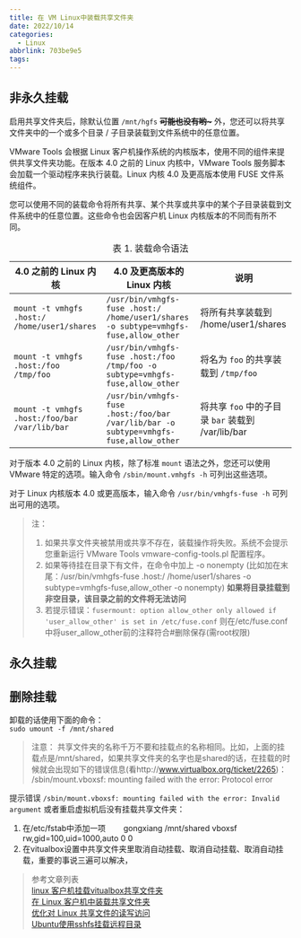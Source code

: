```yaml
---
title: 在 VM Linux中装载共享文件夹
date: 2022/10/14
categories:
  - Linux
abbrlink: 703be9e5
tags:
---
```



## 非永久挂载

启用共享文件夹后，除默认位置 `/mnt/hgfs` ~~**可能也没有哟~**~~ 外，您还可以将共享文件夹中的一个或多个目录 / 子目录装载到文件系统中的任意位置。

VMware Tools 会根据 Linux 客户机操作系统的内核版本，使用不同的组件来提供共享文件夹功能。在版本 4.0 之前的 Linux 内核中，VMware Tools 服务脚本会加载一个驱动程序来执行装载。Linux 内核 4.0 及更高版本使用 FUSE 文件系统组件。

您可以使用不同的装载命令将所有共享、某个共享或共享中的某个子目录装载到文件系统中的任意位置。这些命令也会因客户机 Linux 内核版本的不同而有所不同。

<table><caption>表 1. 装载命令语法 </caption><colgroup><col> <col> <col> </colgroup><thead><tr><th>4.0 之前的 Linux 内核</th><th>4.0 及更高版本的 Linux 内核</th><th>说明</th></tr></thead><tbody><tr><td headers="GUID-AB5C80FE-9B8A-4899-8186-3DB8201B1758__ROW_49E8A75B20BB45AF9FDE0F0CF906E1C5__entry__1 "><code>mount -t vmhgfs .host:/ /home/user1/shares</code></td><td headers="GUID-AB5C80FE-9B8A-4899-8186-3DB8201B1758__ROW_49E8A75B20BB45AF9FDE0F0CF906E1C5__entry__2 "><code>/usr/bin/vmhgfs-fuse .host:/ /home/user1/shares -o subtype=vmhgfs-fuse,allow_other</code></td><td headers="GUID-AB5C80FE-9B8A-4899-8186-3DB8201B1758__ROW_49E8A75B20BB45AF9FDE0F0CF906E1C5__entry__3 ">将所有共享装载到 /home/user1/shares</td></tr><tr><td headers="GUID-AB5C80FE-9B8A-4899-8186-3DB8201B1758__ROW_49E8A75B20BB45AF9FDE0F0CF906E1C5__entry__1 "><code>mount -t vmhgfs .host:/foo /tmp/foo</code></td><td headers="GUID-AB5C80FE-9B8A-4899-8186-3DB8201B1758__ROW_49E8A75B20BB45AF9FDE0F0CF906E1C5__entry__2 "><code>/usr/bin/vmhgfs-fuse .host:/foo /tmp/foo -o subtype=vmhgfs-fuse,allow_other</code></td><td headers="GUID-AB5C80FE-9B8A-4899-8186-3DB8201B1758__ROW_49E8A75B20BB45AF9FDE0F0CF906E1C5__entry__3 ">将名为 <code>foo</code> 的共享装载到 <code>/tmp/foo</code></td></tr><tr><td headers="GUID-AB5C80FE-9B8A-4899-8186-3DB8201B1758__ROW_49E8A75B20BB45AF9FDE0F0CF906E1C5__entry__1 "><code>mount -t vmhgfs .host:/foo/bar /var/lib/bar</code></td><td headers="GUID-AB5C80FE-9B8A-4899-8186-3DB8201B1758__ROW_49E8A75B20BB45AF9FDE0F0CF906E1C5__entry__2 "><code>/usr/bin/vmhgfs-fuse .host:/foo/bar /var/lib/bar -o subtype=vmhgfs-fuse,allow_other</code></td><td headers="GUID-AB5C80FE-9B8A-4899-8186-3DB8201B1758__ROW_49E8A75B20BB45AF9FDE0F0CF906E1C5__entry__3 ">将共享 <code>foo</code> 中的子目录 <code>bar</code> 装载到 /var/lib/bar</td></tr></tbody></table>

对于版本 4.0 之前的 Linux 内核，除了标准 `mount` 语法之外，您还可以使用 VMware 特定的选项。输入命令 `/sbin/mount.vmhgfs -h` 可列出这些选项。

对于 Linux 内核版本 4.0 或更高版本，输入命令 `/usr/bin/vmhgfs-fuse -h` 可列出可用的选项。

>注： 
>1. 如果共享文件夹被禁用或共享不存在，装载操作将失败。系统不会提示您重新运行 VMware Tools vmware-config-tools.pl 配置程序。  
>2. 如果等待挂在目录下有文件，在命令中加上  -o nonempty (比如加在末尾：/usr/bin/vmhgfs-fuse .host:/ /home/user1/shares -o subtype=vmhgfs-fuse,allow_other  -o nonempty) **如果将目录挂载到非空目录，该目录之前的文件将无法访问**  
>3.   若提示错误：`fusermount: option allow_other only allowed if 'user_allow_other' is set in /etc/fuse.conf` 则在/etc/fuse.conf中将user_allow_other前的注释符合#删除保存(需root权限)

## 永久挂载





## 删除挂载

卸载的话使用下面的命令：  
`sudo umount -f /mnt/shared`

>注意：
共享文件夹的名称千万不要和挂载点的名称相同。比如，上面的挂载点是/mnt/shared，如果共享文件夹的名字也是shared的话，在挂载的时候就会出现如下的错误信息(看http://www.virtualbox.org/ticket/2265)：
/sbin/mount.vboxsf: mounting failed with the error: Protocol error

 

提示错误 `/sbin/mount.vboxsf: mounting failed with the error: Invalid argument` 
或者重启虚拟机后没有挂载共享文件夹：  

1. 在/etc/fstab中添加一项
　　gongxiang /mnt/shared vboxsf rw,gid=100,uid=1000,auto 0 0  
2. 在vitualbox设置中共享文件夹里取消自动挂载、取消自动挂载、取消自动挂载，重要的事说三遍可以解决，  





>参考文章列表  
>[linux 客户机挂载vitualbox共享文件夹](https://www.cnblogs.com/zzyyxxjc/p/7110147.html)  
>[在 Linux 客户机中装载共享文件夹](https://docs.vmware.com/cn/VMware-Workstation-Player-for-Linux/16.0/com.vmware.player.linux.using.doc/GUID-AB5C80FE-9B8A-4899-8186-3DB8201B1758.html)  
>[优化对 Linux 共享文件的读写访问](https://docs.vmware.com/cn/VMware-Workstation-Pro/16.0/com.vmware.ws.using.doc/GUID-53B75A8F-7BE7-4E85-85F6-41307428EF08.html)  
>[Ubuntu使用sshfs挂载远程目录](https://bbs.huaweicloud.com/blogs/160748)